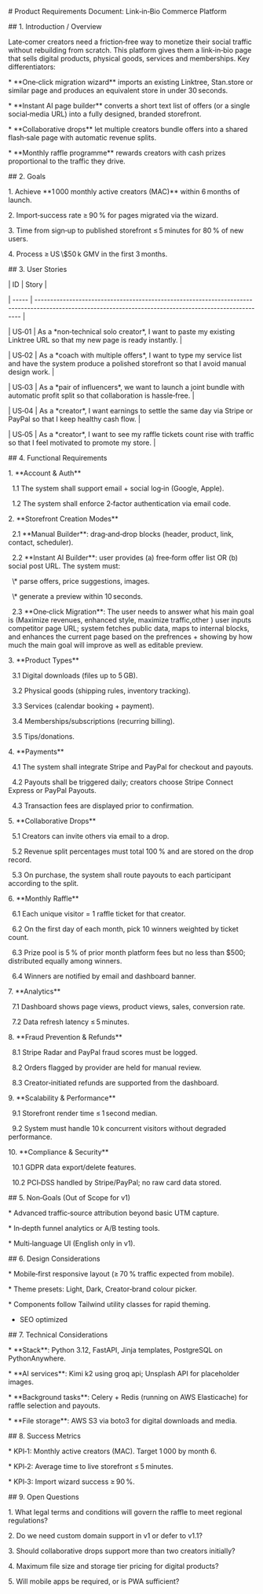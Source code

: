\# Product Requirements Document: Link‑in‑Bio Commerce Platform



\## 1. Introduction / Overview



Late‑comer creators need a friction‑free way to monetize their social traffic without rebuilding from scratch. This platform gives them a link‑in‑bio page that sells digital products, physical goods, services and memberships. Key differentiators:



\* \*\*One‑click migration wizard\*\* imports an existing Linktree, Stan.store or similar page and produces an equivalent store in under 30 seconds.

\* \*\*Instant AI page builder\*\* converts a short text list of offers (or a single social‑media URL) into a fully designed, branded storefront.

\* \*\*Collaborative drops\*\* let multiple creators bundle offers into a shared flash‑sale page with automatic revenue splits.

\* \*\*Monthly raffle programme\*\* rewards creators with cash prizes proportional to the traffic they drive.



\## 2. Goals



1\. Achieve \*\*1 000 monthly active creators (MAC)\*\* within 6 months of launch.

2\. Import‐success rate ≥ 90 % for pages migrated via the wizard.

3\. Time from sign‑up to published storefront ≤ 5 minutes for 80 % of new users.

4\. Process ≥ US \\$50 k GMV in the first 3 months.



\## 3. User Stories



| ID    | Story                                                                                                                                                   |

| ----- | ------------------------------------------------------------------------------------------------------------------------------------------------------- |

| US‑01 | As a \*non‑technical solo creator\*, I want to paste my existing Linktree URL so that my new page is ready instantly.                                     |

| US‑02 | As a \*coach with multiple offers\*, I want to type my service list and have the system produce a polished storefront so that I avoid manual design work. |

| US‑03 | As a \*pair of influencers\*, we want to launch a joint bundle with automatic profit split so that collaboration is hassle‑free.                          |

| US‑04 | As a \*creator\*, I want earnings to settle the same day via Stripe or PayPal so that I keep healthy cash flow.                                           |

| US‑05 | As a \*creator\*, I want to see my raffle tickets count rise with traffic so that I feel motivated to promote my store.                                   |



\## 4. Functional Requirements



1\. \*\*Account \& Auth\*\*

&nbsp;  1.1 The system shall support email + social log‑in (Google, Apple).

&nbsp;  1.2 The system shall enforce 2‑factor authentication via email code.

2\. \*\*Storefront Creation Modes\*\*

&nbsp;  2.1 \*\*Manual Builder\*\*: drag‑and‑drop blocks (header, product, link, contact, scheduler).

&nbsp;  2.2 \*\*Instant AI Builder\*\*: user provides (a) free‑form offer list OR (b) social post URL. The system must:

&nbsp;  \\\* parse offers, price suggestions, images.

&nbsp;  \\\* generate a preview within 10 seconds.

&nbsp;  2.3 \*\*One‑click Migration\*\*: The user needs to answer what his main goal is (Maximize revenues, enhanced style, maximize traffic,other ) user inputs competitor page URL; system fetches public data, maps to internal blocks, and enhances the current page based on the prefrences + showing by how much the main goal will improve as well as editable preview. 

3\. \*\*Product Types\*\*

&nbsp;  3.1 Digital downloads (files up to 5 GB).

&nbsp;  3.2 Physical goods (shipping rules, inventory tracking).

&nbsp;  3.3 Services (calendar booking + payment).

&nbsp;  3.4 Memberships/subscriptions (recurring billing).

&nbsp;  3.5 Tips/donations.

4\. \*\*Payments\*\*

&nbsp;  4.1 The system shall integrate Stripe and PayPal for checkout and payouts.

&nbsp;  4.2 Payouts shall be triggered daily; creators choose Stripe Connect Express or PayPal Payouts.

&nbsp;  4.3 Transaction fees are displayed prior to confirmation.

5\. \*\*Collaborative Drops\*\*

&nbsp;  5.1 Creators can invite others via email to a drop.

&nbsp;  5.2 Revenue split percentages must total 100 % and are stored on the drop record.

&nbsp;  5.3 On purchase, the system shall route payouts to each participant according to the split.

6\. \*\*Monthly Raffle\*\*

&nbsp;  6.1 Each unique visitor = 1 raffle ticket for that creator.

&nbsp;  6.2 On the first day of each month, pick 10 winners weighted by ticket count.

&nbsp;  6.3 Prize pool is 5 % of prior month platform fees but no less than $500; distributed equally among winners.

&nbsp;  6.4 Winners are notified by email and dashboard banner.

7\. \*\*Analytics\*\*

&nbsp;  7.1 Dashboard shows page views, product views, sales, conversion rate.

&nbsp;  7.2 Data refresh latency ≤ 5 minutes.

8\. \*\*Fraud Prevention \& Refunds\*\*

&nbsp;  8.1 Stripe Radar and PayPal fraud scores must be logged.

&nbsp;  8.2 Orders flagged by provider are held for manual review.

&nbsp;  8.3 Creator‑initiated refunds are supported from the dashboard.

9\. \*\*Scalability \& Performance\*\*

&nbsp;  9.1 Storefront render time ≤ 1 second median.

&nbsp;  9.2 System must handle 10 k concurrent visitors without degraded performance.

10\. \*\*Compliance \& Security\*\*

&nbsp;   10.1 GDPR data export/delete features.

&nbsp;   10.2 PCI‑DSS handled by Stripe/PayPal; no raw card data stored.



\## 5. Non‑Goals (Out of Scope for v1)



\* Advanced traffic‑source attribution beyond basic UTM capture.

\* In‑depth funnel analytics or A/B testing tools.

\* Multi‑language UI (English only in v1).



\## 6. Design Considerations



\* Mobile‑first responsive layout (≥ 70 % traffic expected from mobile).

\* Theme presets: Light, Dark, Creator‑brand colour picker.

\* Components follow Tailwind utility classes for rapid theming.

* SEO optimized



\## 7. Technical Considerations



\* \*\*Stack\*\*: Python 3.12, FastAPI, Jinja templates, PostgreSQL on PythonAnywhere.

\* \*\*AI services\*\*: Kimi k2 using groq api; Unsplash API for placeholder images.

\* \*\*Background tasks\*\*: Celery + Redis (running on AWS Elasticache) for raffle selection and payouts.

\* \*\*File storage\*\*: AWS S3 via boto3 for digital downloads and media.



\## 8. Success Metrics



\* KPI‑1: Monthly active creators (MAC). Target 1 000 by month 6.

\* KPI‑2: Average time to live storefront ≤ 5 minutes.

\* KPI‑3: Import wizard success ≥ 90 %.



\## 9. Open Questions



1\. What legal terms and conditions will govern the raffle to meet regional regulations?

2\. Do we need custom domain support in v1 or defer to v1.1?

3\. Should collaborative drops support more than two creators initially?

4\. Maximum file size and storage tier pricing for digital products?

5\. Will mobile apps be required, or is PWA sufficient?



